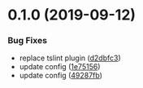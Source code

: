 # 0.1.0 (2019-09-12)


### Bug Fixes

* replace tslint plugin ([d2dbfc3](https://github.com/zhanba/react-ts-starter/commit/d2dbfc3))
* update config ([1e75156](https://github.com/zhanba/react-ts-starter/commit/1e75156))
* update config ([49287fb](https://github.com/zhanba/react-ts-starter/commit/49287fb))



